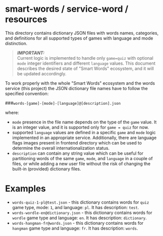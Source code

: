 # smart-words / service-word / resources

This directory contains dictionary JSON files with words
names, categories, and definitions for all supported types
of games with language and mode distinction.

> ***IMPORTANT:***<br>
> Current logic is implemented to handle only `game=quiz`
> with optional `mode` integer identifiers and different
> `language` values. This document describes the desired
> state of "Smart Words" ecosystem, and it will be updated
> accordingly.

To work properly with the whole "Smart Words" ecosystem and
the words service (this project) the JSON dictionary file
names have to follow the specified convention:

###`words-[game]-[mode]-[language]@[description].json`

where:
* `mode` presence in the file name depends on the type
  of the `game` value. It is an integer value, and it is
  supported only for `game = quiz` for now.
* supported `language` values are defined in a specific
  `game` and `mode` logic implemented in an appropriate
  service. Additionally, there are language flags images
  present in frontend directory which can be used to
  determine the overall internationalization status.
* `description` can contain any string value which can be
  useful for partitioning words of the same `game`, `mode`,
  and `language` in a couple of files, or while adding a
  new user file without the risk of changing the built-in
  (provided) dictionary files.

# Examples
* `words-quiz-1-pl@test.json` - this dictionary contains
  words for `quiz` game type, mode: `1`, and language: `pl`.
  It has description: `test`.
* `words-wordle-en@dictionary.json` - this dictionary
  contains words for `wordle` game type and language: `en`.
  It has description: `dictionary`.
* `words-hangman-fr@words.json` - this dictionary contains
  words for `hangman` game type and language: `fr`.
  It has description: `words`.

